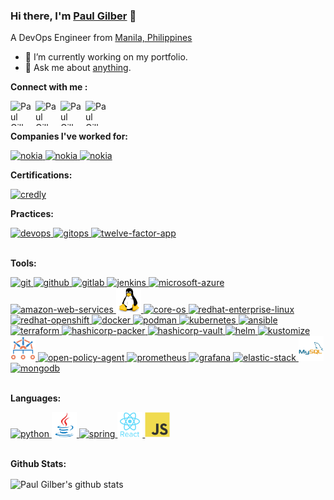 ### Hi there, I'm [Paul Gilber](https://www.linkedin.com/in/paul-gilber/) 👋

A DevOps Engineer from [Manila, Philippines](https://g.co/kgs/xmdsSW)

- 🔭 I’m currently working on my portfolio.
- 💬 Ask me about [anything](https://github.com/paul-gilber/paul-gilber/issues).

**Connect with me :**
<p align="left" style="display:inline">
<!-- Linked In -->
<a href="https://www.linkedin.com/in/paul-gilber/" target="_blank">
  <img align="left" alt="Paul Gilber | LinkedIn" width="40" height="40"  src="https://www.vectorlogo.zone/logos/linkedin/linkedin-icon.svg" />
</a>
<!-- GitHub -->
<a href="https://github.com/paul-gilber" target="_blank">
  <img align="left" alt="Paul Gilber | GitHub" width="40" height="40"  src="https://www.vectorlogo.zone/logos/github/github-icon.svg"/>
</a>
<!-- Upwork -->
<a href="https://www.upwork.com/freelancers/~01661e6f3b6e80ee4e" target="_blank">
  <img align="left" alt="Paul Gilber | Upwork" width="40" height="40"  src="https://www.vectorlogo.zone/logos/upwork/upwork-tile.svg" />
</a>
<!-- StackOverflow -->
<a href="https://stackoverflow.com/users/22839235/paul-gilber" target="_blank">
  <img align="left" alt="Paul Gilber | StackOverflow" width="40" height="40"  src="https://www.vectorlogo.zone/logos/stackoverflow/stackoverflow-icon.svg" />
</a>
</p>
<br/>
<br/>

**Companies I've worked for:**
<p align="left" style="display:inline">
  <!-- IBM -->
  <a href="https://www.linkedin.com/company/ibm/" target="_blank"> <img src="https://media.licdn.com/dms/image/D560BAQGiz5ecgpCtkA/company-logo_200_200/0/1688684715866/ibm_logo?e=1707350400&v=beta&t=JtPkWsBz07iBQZ-VG-7UWsza59O2K7xLMSOjZeWeuD4" alt="nokia" width="40" height="40"/> </a>
  <!-- ING -->
  <a href="https://www.linkedin.com/company/ing/" target="_blank"> <img src="https://media.licdn.com/dms/image/D4E0BAQEzlL9vyovZuw/company-logo_200_200/0/1691398577240/ing_logo?e=1707350400&v=beta&t=rBXkjCLgdSf2Hu_0SpiAMoWWBOkyEkmL_0rEJyDs6Q0" alt="nokia" width="40" height="40"/> </a>
  <!-- Nokia -->
  <a href="https://www.linkedin.com/company/nokia/" target="_blank"> <img src="https://media.licdn.com/dms/image/C4E0BAQGL8hpduEqGKQ/company-logo_200_200/0/1677420438777/nokia_logo?e=1707350400&v=beta&t=P2nIuxbRU8FOLYnZ7_Q_Hl4ytUQnhieENahiMvpZNcA" alt="nokia" width="40" height="40"/> </a>
</p>

**Certifications:**
<p align="left" style="display:inline">
  <!-- Credly -->
  <a href="https://www.credly.com/users/paul-gilber.963a6cc5" target="_blank"> <img src="https://images.credly.com/images/b685de69-03cf-402c-b8e3-62ecd0e2e949/large_blob.png" alt="credly" width="40" height="40"/> </a>
</p>

**Practices:**
<p align="left" style="display:inline">
  <!-- DevOps -->
  <a href="https://aws.amazon.com/devops/what-is-devops/" target="_blank"> <img src="https://cdn.worldvectorlogo.com/logos/devops-2.svg" alt="devops" width="40" height="40"/> </a>
  <!-- GitOps -->
  <a href="https://opengitops.dev/" target="_blank"> <img src="https://www.vectorlogo.zone/logos/git-scm/git-scm-icon.svg" alt="gitops" width="40" height="40"/> </a>
  <!-- Twelve-Factor App -->
  <a href="https://12factor.net/" target="_blank"> <img src="https://12factor.net/images/symbol.png" alt="twelve-factor-app" width="40" height="40"/> </a>
</p>
<br/>
<br/>

**Tools:**
<p align="left" style="display:inline">
  <!-- Git -->
  <a href="https://git-scm.com/" target="_blank"> <img src="https://www.vectorlogo.zone/logos/git-scm/git-scm-icon.svg" alt="git" width="40" height="40"/> </a>
  <!-- GitHub -->
  <a href="https://github.com/" target="_blank"> <img src="https://www.vectorlogo.zone/logos/github/github-icon.svg" alt="github" width="40" height="40"/> </a>
  <!-- Gitlab -->
  <a href="https://about.gitlab.com/" target="_blank"> <img src="https://www.vectorlogo.zone/logos/gitlab/gitlab-icon.svg" alt="gitlab" width="40" height="40"/> </a>  
  <!-- Jenkins -->
  <a href="https://www.jenkins.io/" target="_blank"> <img src="https://www.vectorlogo.zone/logos/jenkins/jenkins-icon.svg" alt="jenkins" width="40" height="40"/> </a>
  <!-- Microsoft Azure -->
  <a href="https://azure.microsoft.com/en-us" target="_blank"> <img src="https://www.vectorlogo.zone/logos/microsoft_azure/microsoft_azure-icon.svg" alt="microsoft-azure" width="40" height="40"/> </a>
  <!-- Amazon Web Services -->
  <a href="https://aws.amazon.com/" target="_blank"> <img src="https://www.vectorlogo.zone/logos/amazon_aws/amazon_aws-icon.svg" alt="amazon-web-services" width="40" height="40"/> </a>
  <!-- Linux -->
  <a href="https://www.linux.org/" target="_blank"> <img src="https://raw.githubusercontent.com/devicons/devicon/master/icons/linux/linux-original.svg" alt="linux" width="40" height="40"/> </a>  
  <!-- CoreOS -->
  <a href="https://fedoraproject.org/coreos/" target="_blank"> <img src="https://www.vectorlogo.zone/logos/coreos/coreos-icon.svg" alt="core-os" width="40" height="40"/> </a>
  <!-- Red Hat Enterprise Linux -->
  <a href="https://access.redhat.com/products/red-hat-enterprise-linux/" target="_blank"> <img src="https://upload.wikimedia.org/wikipedia/commons/d/d8/Red_Hat_logo.svg" alt="redhat-enterprise-linux" width="40" height="40"/> </a>
  <!-- Red Hat OpenShift -->
  <a href="https://www.redhat.com/en/technologies/cloud-computing/openshift" target="_blank"> <img src="https://www.vectorlogo.zone/logos/openshift/openshift-icon.svg" alt="redhat-openshift" width="40" height="40"/> </a>  
  <!-- Docker -->
  <a href="https://www.docker.com/" target="_blank"> <img src="https://www.vectorlogo.zone/logos/docker/docker-tile.svg" alt="docker" width="40" height="40"/> </a>
  <!-- Podman -->
  <a href="https://podman.io/" target="_blank"> <img src="https://podman.io/logos/optimized/podman-3-logo-95w-90h.webp" alt="podman" width="40" height="40"/> </a>
  <!-- Kubernetes -->
  <a href="https://kubernetes.io/" target="_blank"> <img src="https://www.vectorlogo.zone/logos/kubernetes/kubernetes-icon.svg" alt="kubernetes" width="40" height="40"/> </a>
  <!-- Ansible -->
  <a href="https://www.ansible.com/" target="_blank"> <img src="https://www.vectorlogo.zone/logos/ansible/ansible-icon.svg" alt="ansible" width="40" height="40"/> </a>
  <!-- Terraform -->
  <a href="https://www.terraform.io/" target="_blank"> <img src="https://www.vectorlogo.zone/logos/terraformio/terraformio-icon.svg" alt="terraform" width="40" height="40"/> </a>
  <!-- Hashicorp Packer -->
  <a href="https://www.packer.io/" target="_blank"> <img src="https://www.vectorlogo.zone/logos/packerio/packerio-icon.svg" alt="hashicorp-packer" width="40" height="40"/> </a>
  <!-- Hashicorp Vault -->
  <a href="https://www.vaultproject.io/" target="_blank"> <img src="https://d1q6f0aelx0por.cloudfront.net/product-logos/library-vault-logo.png" alt="hashicorp-vault" width="40" height="40"/> </a>
  <!-- Helm -->
  <a href="https://helm.sh/" target="_blank"> <img src="https://www.vectorlogo.zone/logos/helmsh/helmsh-icon.svg" alt="helm" width="40" height="40"/> </a>
  <!-- Kustomize -->
  <a href="https://kustomize.io/" target="_blank"> <img src="https://res.cloudinary.com/canonical/image/fetch/f_auto,q_auto,fl_sanitize,w_60,h_60/https://dashboard.snapcraft.io/site_media/appmedia/2020/06/kustomize.png" alt="kustomize" width="40" height="40"/> </a>
  <!-- Kyverno -->
  <a href="https://kyverno.io/" target="_blank"> <img src="https://raw.githubusercontent.com/cncf/artwork/master/projects/kyverno/icon/color/kyverno-icon-color.svg" alt="kyverno" width="40" height="40"/> </a>
  <!-- Open Policy Agent -->
  <a href="https://www.openpolicyagent.org/" target="_blank"> <img src="https://www.vectorlogo.zone/logos/openpolicyagent/openpolicyagent-icon.svg" alt="open-policy-agent" width="40" height="40"/> </a>
  <!-- Prometheus -->
  <a href="https://prometheus.io/" target="_blank"> <img src="https://www.vectorlogo.zone/logos/prometheusio/prometheusio-icon.svg" alt="prometheus" width="40" height="40"/> </a>
  <!-- Grafana -->
  <a href="https://grafana.com/" target="_blank"> <img src="https://www.vectorlogo.zone/logos/grafana/grafana-icon.svg" alt="grafana" width="40" height="40"/> </a>
  <!-- Elastic Stack -->
  <a href="https://www.elastic.co/" target="_blank"> <img src="https://www.vectorlogo.zone/logos/elastic/elastic-icon.svg" alt="elastic-stack" width="40" height="40"/> </a>
  <!-- MySQL -->
  <a href="https://www.mysql.com/" target="_blank"> <img src="https://raw.githubusercontent.com/devicons/devicon/master/icons/mysql/mysql-original-wordmark.svg" alt="mysql" width="40" height="40"/> </a>
  <!-- MongoDB -->
  <a href="https://www.mongodb.com/" target="_blank"> <img src="https://www.vectorlogo.zone/logos/mongodb/mongodb-icon.svg" alt="mongodb" width="40" height="40"/> </a>
</p>
<br/>
<br/>

**Languages:**
<p align="left" style="display:inline">
  <!-- Python -->
  <a href="https://www.python.org/" target="_blank"> <img src="https://www.vectorlogo.zone/logos/python/python-icon.svg" alt="python" width="40" height="40"/> </a>
  <!-- Java -->
  <a href="https://www.java.com" target="_blank"> <img src="https://raw.githubusercontent.com/devicons/devicon/master/icons/java/java-original.svg" alt="java" width="40" height="40"/> </a> 
  <!-- Spring -->
  <a href="https://spring.io/" target="_blank"> <img src="https://www.vectorlogo.zone/logos/springio/springio-icon.svg" alt="spring" width="40" height="40"/> </a>
  <!-- React -->
  <a href="https://reactjs.org/" target="_blank"> <img src="https://raw.githubusercontent.com/devicons/devicon/master/icons/react/react-original-wordmark.svg" alt="react" width="40" height="40"/> </a>  
  <!-- JavaScript -->
  <a href="https://developer.mozilla.org/en-US/docs/Web/JavaScript" target="_blank"> <img src="https://raw.githubusercontent.com/devicons/devicon/master/icons/javascript/javascript-original.svg" alt="javascript" width="40" height="40"/> </a>  
</p>
<br/>
<br/>

**Github Stats:**
<p>
  <img align="center" src="https://github-readme-stats.vercel.app/api?username=paul-gilber&show_icons=true&include_all_commits=true&theme=dark" alt="Paul Gilber's github stats" />
</p>
<!--
**paul-gilber/paul-gilber** is a ✨ _special_ ✨ repository because its `README.md` (this file) appears on your GitHub profile.

Here are some ideas to get you started:

- 🔭 I’m currently working on ...
- 🌱 I’m currently learning ...
- 👯 I’m looking to collaborate on ...
- 🤔 I’m looking for help with ...
- 💬 Ask me about ...
- 📫 How to reach me: ...
- 😄 Pronouns: ...
- ⚡ Fun fact: ...
-->
